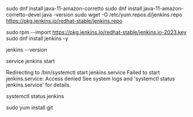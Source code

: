 sudo dnf install java-11-amazon-corretto
sudo dnf install java-11-amazon-corretto-devel
java -version
sudo wget -O /etc/yum.repos.d/jenkins.repo \
 https://pkg.jenkins.io/redhat-stable/jenkins.repo

sudo rpm --import https://pkg.jenkins.io/redhat-stable/jenkins.io-2023.key
sudo dnf install jenkins -y

jenkins --version

service jenkins start

Redirecting to /bin/systemctl start jenkins.service
Failed to start jenkins.service: Access denied
See system logs and 'systemctl status jenkins.service' for details.

systemctl status jenkins

sudo yum install git
